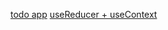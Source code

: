[todo app](https://zenn.dev/sprout2000/articles/60cc8f1aa08b4b)
[useReducer + useContext](https://zenn.dev/sprout2000/articles/1b52258b507b70)